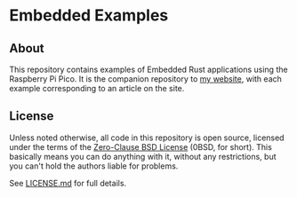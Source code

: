 # Embedded Examples

## About

This repository contains examples of Embedded Rust applications using the
Raspberry Pi Pico. It is the companion repository to
[my website](https://www.hannobraun.com/), with each example corresponding to an
article on the site.

## License

Unless noted otherwise, all code in this repository is open source, licensed
under the terms of the
[Zero-Clause BSD License](https://opensource.org/license/0bsd/) (0BSD, for
short). This basically means you can do anything with it, without any
restrictions, but you can't hold the authors liable for problems.

See [LICENSE.md](LICENSE.md) for full details.
